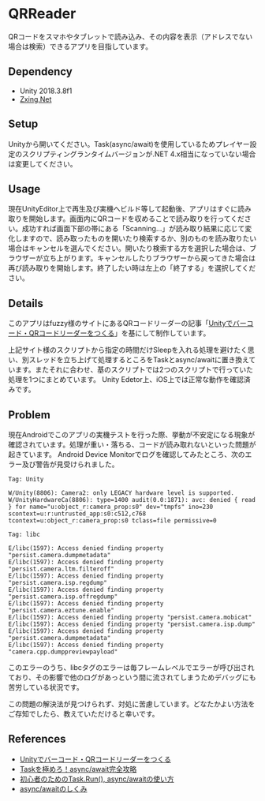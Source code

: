 # QRReader
QRコードをスマホやタブレットで読み込み、その内容を表示（アドレスでない場合は検索）できるアプリを目指しています。

## Dependency
- Unity 2018.3.8f1
- [Zxing.Net](https://github.com/zxing/zxing)

## Setup
Unityから開いてください。Task(async/await)を使用しているためプレイヤー設定のスクリプティングランタイムバージョンが.NET 4.x相当になっていない場合は変更してください。

## Usage
現在UnityEditor上で再生及び実機へビルド等して起動後、アプリはすぐに読み取りを開始します。画面内にQRコードを収めることで読み取りを行ってください。成功すれば画面下部の帯にある「Scanning...」が読み取り結果に応じて変化しますので、読み取ったものを開いたり検索するか、別のものを読み取りたい場合はキャンセルを選んでください。開いたり検索する方を選択した場合は、ブラウザーが立ち上がります。キャンセルしたりブラウザーから戻ってきた場合は再び読み取りを開始します。終了したい時は左上の「終了する」を選択してください。

## Details
このアプリはfuzzy様のサイトにあるQRコードリーダーの記事「[Unityでバーコード・QRコードリーダーをつくる](http://fuzzy0.hatenablog.com/entry/2018/07/10/234630)」を基にして制作しています。

上記サイト様のスクリプトから指定の時間だけSleepを入れる処理を避けたく思い、別スレッドを立ち上げて処理するところをTaskとasync/awaitに置き換えています。またそれに合わせ、基のスクリプトでは2つのスクリプトで行っていた処理を1つにまとめています。
Unity Edetor上、iOS上では正常な動作を確認済みです。

## Problem
現在Androidでこのアプリの実機テストを行った際、挙動が不安定になる現象が確認されています。処理が重い・落ちる、コードが読み取れないといった問題が起きています。
Android Device Monitorでログを確認してみたところ、次のエラー及び警告が見受けられました。

`Tag: Unity`
```
W/Unity(8806): Camera2: only LEGACY hardware level is supported.
W/UnityHardwareCa(8806): type=1400 audit(0.0:1871): avc: denied { read } for name="u:object_r:camera_prop:s0" dev="tmpfs" ino=230 scontext=u:r:untrusted_app:s0:c512,c768 tcontext=u:object_r:camera_prop:s0 tclass=file permissive=0
```
`Tag: libc`
```
E/libc(1597): Access denied finding property "persist.camera.dumpmetadata"
E/libc(1597): Access denied finding property "persist.camera.ltm.filteroff"
E/libc(1597): Access denied finding property "persist.camera.isp.regdump"
E/libc(1597): Access denied finding property "persist.camera.isp.offregdump"
E/libc(1597): Access denied finding property "persist.camera.eztune.enable"
E/libc(1597): Access denied finding property "persist.camera.mobicat"
E/libc(1597): Access denied finding property "persist.camera.isp.dump"
E/libc(1597): Access denied finding property "persist.camera.dumpmetadata"
E/libc(1597): Access denied finding property "camera.cpp.dumppreviewpayload"
```

このエラーのうち、libcタグのエラーは毎フレームレベルでエラーが呼び出されており、その影響で他のログがあっという間に流されてしまうためデバッグにも苦労している状況です。

この問題の解決法が見つけられず、対処に苦慮しています。どなたかよい方法をご存知でしたら、教えていただけると幸いです。

## References
- [Unityでバーコード・QRコードリーダーをつくる](http://fuzzy0.hatenablog.com/entry/2018/07/10/234630)
- [Taskを極めろ！async/await完全攻略](https://qiita.com/acple@github/items/8f63aacb13de9954c5da)
- [初心者のためのTask.Run(), async/awaitの使い方](https://qiita.com/Alupaca1363Inew/items/0126270bca99883605de)
- [async/awaitのしくみ](https://www.youtube.com/watch?v=sT5kwDEb3xY&t=379s)
